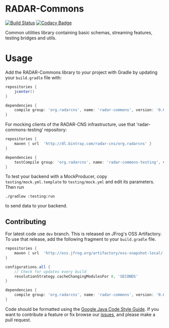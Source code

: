 # RADAR-Commons
[![Build Status](https://travis-ci.org/RADAR-CNS/radar-commons.svg?branch=master)](https://travis-ci.org/RADAR-CNS/radar-commons)
[![Codacy Badge](https://api.codacy.com/project/badge/Grade/9fe7a419c83e4798af671e468c7e91cf)](https://www.codacy.com/app/RADAR-CNS/RADAR-Commons?utm_source=github.com&amp;utm_medium=referral&amp;utm_content=RADAR-CNS/RADAR-Commons&amp;utm_campaign=Badge_Grade)

Common utilities library containing basic schemas, streaming features, testing bridges and utils.

# Usage

Add the RADAR-Commons library to your project with Gradle by updating your `build.gradle` file with:

```gradle
repositories {
    jcenter()
}

dependencies {
    compile group: 'org.radarcns', name: 'radar-commons', version: '0.6'
}
```

For mocking clients of the RADAR-CNS infrastructure, use that 'radar-commons-testing' repository:

```gradle
repositories {
    maven { url  'http://dl.bintray.com/radar-cns/org.radarcns' }
}

dependencies {
    testCompile group: 'org.radarcns', name: 'radar-commons-testing', version: '0.6'
}
```

To test your backend with a MockProducer, copy `testing/mock.yml.template` to `testing/mock.yml` and edit its parameters. Then run
```
./gradlew :testing:run
```
to send data to your backend.

## Contributing

For latest code use `dev` branch. This is released on JFrog's OSS Artifactory. To use that release, add the following fragment to your `build.gradle` file.

```gradle
repositories {
    maven { url  'http://oss.jfrog.org/artifactory/oss-snapshot-local/' }
}

configurations.all {
    // Check for updates every build
    resolutionStrategy.cacheChangingModulesFor 0, 'SECONDS'
}

dependencies {
    compile group: 'org.radarcns', name: 'radar-commons', version: '0.6.1-SNAPSHOT', changing: true
}
```

Code should be formatted using the [Google Java Code Style Guide](https://google.github.io/styleguide/javaguide.html).
If you want to contribute a feature or fix browse our [issues](https://github.com/RADAR-CNS/RADAR-Commons/issues), and please make a pull request.
